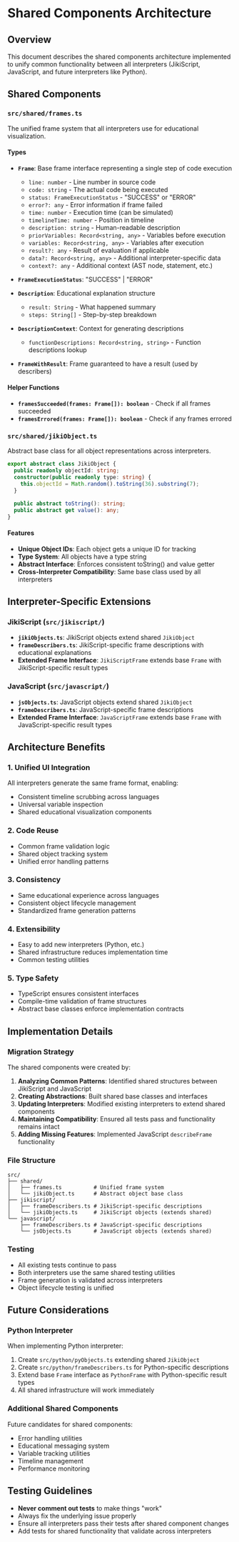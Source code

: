 # Shared Components Architecture

## Overview

This document describes the shared components architecture implemented to unify common functionality between all interpreters (JikiScript, JavaScript, and future interpreters like Python).

## Shared Components

### `src/shared/frames.ts`

The unified frame system that all interpreters use for educational visualization.

#### Types

- **`Frame`**: Base frame interface representing a single step of code execution
  - `line: number` - Line number in source code
  - `code: string` - The actual code being executed
  - `status: FrameExecutionStatus` - "SUCCESS" or "ERROR"
  - `error?: any` - Error information if frame failed
  - `time: number` - Execution time (can be simulated)
  - `timelineTime: number` - Position in timeline
  - `description: string` - Human-readable description
  - `priorVariables: Record<string, any>` - Variables before execution
  - `variables: Record<string, any>` - Variables after execution
  - `result?: any` - Result of evaluation if applicable
  - `data?: Record<string, any>` - Additional interpreter-specific data
  - `context?: any` - Additional context (AST node, statement, etc.)

- **`FrameExecutionStatus`**: "SUCCESS" | "ERROR"

- **`Description`**: Educational explanation structure
  - `result: String` - What happened summary
  - `steps: String[]` - Step-by-step breakdown

- **`DescriptionContext`**: Context for generating descriptions
  - `functionDescriptions: Record<string, string>` - Function descriptions lookup

- **`FrameWithResult`**: Frame guaranteed to have a result (used by describers)

#### Helper Functions

- **`framesSucceeded(frames: Frame[]): boolean`** - Check if all frames succeeded
- **`framesErrored(frames: Frame[]): boolean`** - Check if any frames errored

### `src/shared/jikiObject.ts`

Abstract base class for all object representations across interpreters.

```typescript
export abstract class JikiObject {
  public readonly objectId: string;
  constructor(public readonly type: string) {
    this.objectId = Math.random().toString(36).substring(7);
  }

  public abstract toString(): string;
  public abstract get value(): any;
}
```

#### Features

- **Unique Object IDs**: Each object gets a unique ID for tracking
- **Type System**: All objects have a type string
- **Abstract Interface**: Enforces consistent toString() and value getter
- **Cross-Interpreter Compatibility**: Same base class used by all interpreters

## Interpreter-Specific Extensions

### JikiScript (`src/jikiscript/`)

- **`jikiObjects.ts`**: JikiScript objects extend shared `JikiObject`
- **`frameDescribers.ts`**: JikiScript-specific frame descriptions with educational explanations
- **Extended Frame Interface**: `JikiScriptFrame` extends base `Frame` with JikiScript-specific result types

### JavaScript (`src/javascript/`)

- **`jsObjects.ts`**: JavaScript objects extend shared `JikiObject`
- **`frameDescribers.ts`**: JavaScript-specific frame descriptions
- **Extended Frame Interface**: `JavaScriptFrame` extends base `Frame` with JavaScript-specific result types

## Architecture Benefits

### 1. **Unified UI Integration**

All interpreters generate the same frame format, enabling:

- Consistent timeline scrubbing across languages
- Universal variable inspection
- Shared educational visualization components

### 2. **Code Reuse**

- Common frame validation logic
- Shared object tracking system
- Unified error handling patterns

### 3. **Consistency**

- Same educational experience across languages
- Consistent object lifecycle management
- Standardized frame generation patterns

### 4. **Extensibility**

- Easy to add new interpreters (Python, etc.)
- Shared infrastructure reduces implementation time
- Common testing utilities

### 5. **Type Safety**

- TypeScript ensures consistent interfaces
- Compile-time validation of frame structures
- Abstract base classes enforce implementation contracts

## Implementation Details

### Migration Strategy

The shared components were created by:

1. **Analyzing Common Patterns**: Identified shared structures between JikiScript and JavaScript
2. **Creating Abstractions**: Built shared base classes and interfaces
3. **Updating Interpreters**: Modified existing interpreters to extend shared components
4. **Maintaining Compatibility**: Ensured all tests pass and functionality remains intact
5. **Adding Missing Features**: Implemented JavaScript `describeFrame` functionality

### File Structure

```
src/
├── shared/
│   ├── frames.ts          # Unified frame system
│   └── jikiObject.ts      # Abstract object base class
├── jikiscript/
│   ├── frameDescribers.ts # JikiScript-specific descriptions
│   └── jikiObjects.ts     # JikiScript objects (extends shared)
└── javascript/
    ├── frameDescribers.ts # JavaScript-specific descriptions
    └── jsObjects.ts       # JavaScript objects (extends shared)
```

### Testing

- All existing tests continue to pass
- Both interpreters use the same shared testing utilities
- Frame generation is validated across interpreters
- Object lifecycle testing is unified

## Future Considerations

### Python Interpreter

When implementing Python interpreter:

1. Create `src/python/pyObjects.ts` extending shared `JikiObject`
2. Create `src/python/frameDescribers.ts` for Python-specific descriptions
3. Extend base `Frame` interface as `PythonFrame` with Python-specific result types
4. All shared infrastructure will work immediately

### Additional Shared Components

Future candidates for shared components:

- Error handling utilities
- Educational messaging system
- Variable tracking utilities
- Timeline management
- Performance monitoring

## Testing Guidelines

- **Never comment out tests** to make things "work"
- Always fix the underlying issue properly
- Ensure all interpreters pass their tests after shared component changes
- Add tests for shared functionality that validate across interpreters
